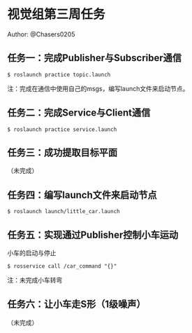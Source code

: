 # 视觉组第三周任务

Author: @Chasers0205



## **任务一：完成Publisher与Subscriber通信**

```
$ roslaunch practice topic.launch
```

注：完成在通信中使用自己的msgs，编写launch文件来启动节点。

## **任务二：完成Service与Client通信**

```
$ roslaunch practice service.launch
```

## 任务三：成功提取目标平面

（未完成）

## 任务四：编写launch文件来启动节点

```
$ roslaunch launch/little_car.launch
```

## 任务五：实现通过Publisher控制小车运动

小车的启动与停止

```
$ rosservice call /car_command "{}"
```

注：未完成小车转弯

## 任务六：让小车走S形（1级噪声）

（未完成）
